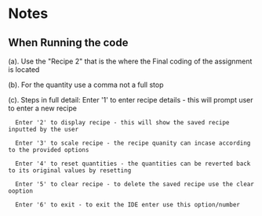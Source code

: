 # Notes 
## When Running the code
(a). Use the "Recipe 2" that is the where the Final coding of the assignment is located

(b). For the quantity use a comma not a full stop

(c).  Steps in full detail:
      Enter '1' to enter recipe details - this will prompt user to enter a new recipe

      Enter '2' to display recipe - this will show the saved recipe inputted by the user
      
      Enter '3' to scale recipe - the recipe quanity can incase according to the provided options
      
      Enter '4' to reset quantities - the quantities can be reverted back to its original values by resetting
      
      Enter '5' to clear recipe - to delete the saved recipe use the clear ooption 
      
      Enter '6' to exit - to exit the IDE enter use this option/number
      
